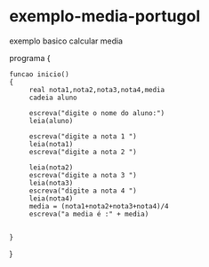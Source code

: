 # exemplo-media-portugol
exemplo basico calcular media

programa
{
	
	funcao inicio()
	{
         real nota1,nota2,nota3,nota4,media
         cadeia aluno

         escreva("digite o nome do aluno:")
         leia(aluno)
        
         escreva("digite a nota 1 ")
         leia(nota1)
         escreva("digite a nota 2 ")
         
         leia(nota2)
         escreva("digite a nota 3 ")
         leia(nota3)
         escreva("digite a nota 4 ")
         leia(nota4)
         media = (nota1+nota2+nota3+nota4)/4
         escreva("a media é :" + media)

		
	}
}
